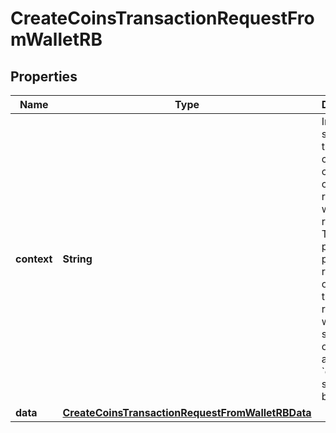 

# CreateCoinsTransactionRequestFromWalletRB


## Properties

Name | Type | Description | Notes
------------ | ------------- | ------------- | -------------
**context** | **String** | In batch situations the user can use the context to correlate responses with requests. This property is present regardless of whether the response was successful or returned as an error. &#x60;context&#x60; is specified by the user. |  [optional]
**data** | [**CreateCoinsTransactionRequestFromWalletRBData**](CreateCoinsTransactionRequestFromWalletRBData.md) |  | 



